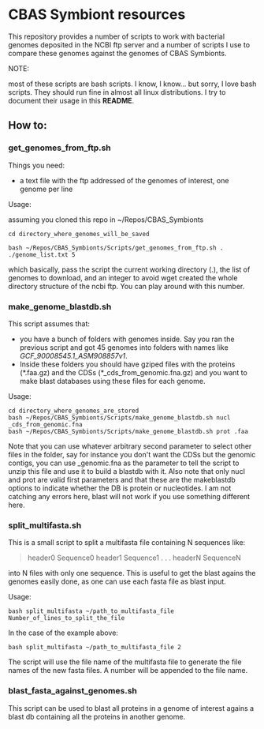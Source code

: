 # CBAS Symbiont resources

This repository provides a number of scripts to work with bacterial genomes deposited in the NCBI ftp server and a number of scripts I use to compare these genomes against the genomes of CBAS Symbionts.

NOTE:

most of these scripts are bash scripts. I know, I know... but sorry, I love bash scripts. They should run fine in almost all linux distributions. I try to document their usage in this **README**.

## How to:

### get_genomes_from_ftp.sh

Things you need:

- a text file with the ftp addressed of the genomes of interest, one genome per line

Usage:

assuming you cloned this repo in ~/Repos/CBAS_Symbionts

    cd directory_where_genomes_will_be_saved

    bash ~/Repos/CBAS_Symbionts/Scripts/get_genomes_from_ftp.sh . ./genome_list.txt 5 

which basically, pass the script the current working directory (.), the list of genomes to download, and an integer to avoid wget created the whole directory structure of the ncbi ftp. You can play around with this number.
 
### make_genome_blastdb.sh

This script assumes that:
- you have a bunch of folders with genomes inside. Say you ran the previous script and got 45 genomes into folders with names like *GCF_90008545.1_ASM908857v1*.
- Inside these folders you should have gziped files with the proteins (\*.faa.gz) and the CDSs (\*_cds_from_genomic.fna.gz) and you want to make blast databases using these files for each genome.

Usage:

    cd directory_where_genomes_are_stored
    bash ~/Repos/CBAS_Symbionts/Scripts/make_genome_blastdb.sh nucl _cds_from_genomic.fna
    bash ~/Repos/CBAS_Symbionts/Scripts/make_genome_blastdb.sh prot .faa

Note that you can use whatever arbitrary second parameter to select other files in the folder, say for instance you don't want the CDSs but the genomic contigs, you can use \_genomic.fna as the parameter to tell the script to unzip this file and use it to build a blastdb with it. Also note that only nucl and prot are valid first parameters and that these are the makeblastdb options to indicate whether the DB is protein or nucleotides. I am not catching any errors here, blast will not work if you use something different here.

### split_multifasta.sh

This is a small script to split a multifasta file containing N sequences like:

>header0
Sequence0
>header1
Sequence1
.
.
.
>headerN
SequenceN


into N files with only one sequence. This is useful to get the blast agains the genomes easily done, as one can use each fasta file as blast input.

Usage:

    bash split_multifasta ~/path_to_multifasta_file Number_of_lines_to_split_the_file

In the case of the example above:

    bash split_multifasta ~/path_to_multifasta_file 2

The script will use the file name of the multifasta file to generate the file names of the new fasta files. A number will be appended to the file name.


### blast_fasta_against_genomes.sh

This script can be used to blast all proteins in a genome of interest agains a blast db containing all the proteins in another genome.





